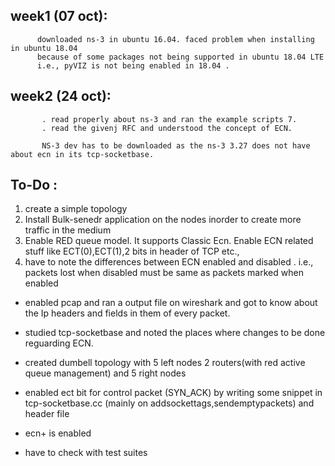 ## week1 (07 oct):
          downloaded ns-3 in ubuntu 16.04. faced problem when installing in ubuntu 18.04 
          because of some packages not being supported in ubuntu 18.04 LTE 
          i.e., pyVIZ is not being enabled in 18.04 . 
          
## week2 (24 oct):
           . read properly about ns-3 and ran the example scripts 7.
           . read the givenj RFC and understood the concept of ECN.
           
           NS-3 dev has to be downloaded as the ns-3 3.27 does not have about ecn in its tcp-socketbase.
           
           
## To-Do :

   1. create a simple topology
   2. Install Bulk-senedr application on the nodes inorder to create more traffic in the medium
   3. Enable RED queue model. It supports Classic Ecn. Enable ECN related stuff like ECT(0),ECT(1),2 bits in header of TCP etc.,
   4. have to note the differences between ECN enabled and disabled . i.e., packets lost when disabled must be same as packets marked when enabled 

 * enabled pcap and ran a output file on wireshark and got to know about the
    Ip headers and fields in them of every packet.
 * studied tcp-socketbase and noted the places where changes to be done reguarding ECN. 

* created dumbell topology with 5 left nodes 2 routers(with red active queue management) and 5 right nodes
* enabled ect bit for control packet (SYN_ACK) by writing some snippet in tcp-socketbase.cc (mainly on addsockettags,sendemptypackets) and header file
* ecn+ is enabled
* have to check with test suites
